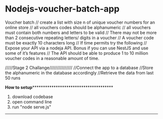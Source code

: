 # Nodejs-voucher-batch-app

Voucher batch
// create a list with size n of unique voucher numbers for an online store
// all vouchers codes should be alphanumeric 
// all vouchers must contain both numbers and letters to be valid
// There may not be more than 2 consecutive repeating letters/ digits in a voucher
// A voucher code must be exactly 10 characters long
// If time permits try the following
// Expose your API via a nodeja API. Bonus if you can use NestJS and use some of it’s features
// The API should be able to produce 1 to 10 million voucher codes in a reasonable amount of time.


/////Stage 2 Challange///////////////
//Connect the app to a database 
//Store the alphanumeric in the database accordingly
//Retrieve the data from last 50 runs



************************How to setup**************************************************************

1) download codebase
2) open command line
3) run "node serve.js"


********************
